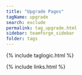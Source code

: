 ```yaml
---
title: "Upgrade Pages"
tagName: upgrade
search: exclude
permalink: tag_upgrade.html
sidebar: teamforge_sidebar
folder: tags
---
```

{% include taglogic.html %}

{% include links.html %}
